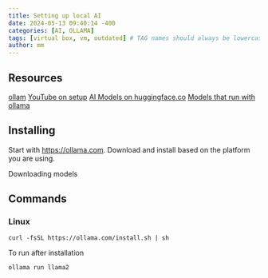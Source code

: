```yaml
---
title: Setting up local AI
date: 2024-05-13 09:40:14 -400
categories: [AI, OLLAMA]
tags: [virtual box, vm, outdated] # TAG names should always be lowercase
author: mm
---
```


## Resources

[ollam](https://ollama.com/)
[YouTube on setup](https://www.youtube.com/watch?v=WxYC9-hBM_g&t=631s)
[AI Models on huggingface.co](https://huggingface.co)
[Models that run with ollama](https://ollama.com/library)
## Installing

Start with https://ollama.com.
Download and install based on the platform you are using.

Downloading models


## Commands

### Linux 
```
curl -fsSL https://ollama.com/install.sh | sh
```

To run after installation
```
ollama run llama2
```

